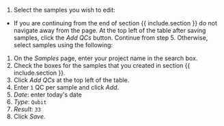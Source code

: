 1. Select the samples you wish to edit:
  * If you are continuing from the end of section {{ include.section }}
    do not navigate away from the page. At the top left of the table after
    saving samples, click the _Add QCs_ button. Continue from step 5.
    Otherwise, select samples using the following:
1. On the _Samples_ page, enter your project name in the search box.
1. Check the boxes for the samples that you created in section
   {{ include.section }}.
1. Click _Add QCs_ at the top left of the table.
1. Enter `1` QC per sample and click _Add_.
1. _Date_: enter today's date
1. _Type_: `Qubit`
1. _Result_: `33`
1. Click _Save_.

